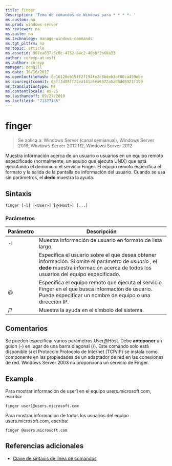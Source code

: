 ```yaml
---
title: finger
description: 'Tema de comandos de Windows para * * * *- '
ms.custom: na
ms.prod: windows-server
ms.reviewer: na
ms.suite: na
ms.technology: manage-windows-commands
ms.tgt_pltfrm: na
ms.topic: article
ms.assetid: 907ea637-5c6c-4752-84c2-46bbf2a68a33
author: coreyp-at-msft
ms.author: coreyp
manager: dongill
ms.date: 10/16/2017
ms.openlocfilehash: 8e16120eb19ff2f194fe2c8bdeb3af80ca459ebe
ms.sourcegitcommit: 6aff3d88ff22ea141a6ea6572a5ad8dd6321f199
ms.translationtype: MT
ms.contentlocale: es-ES
ms.lasthandoff: 09/27/2019
ms.locfileid: "71377165"
---
```

# <a name="finger"></a>finger

>Se aplica a: Windows Server (canal semianual), Windows Server 2016, Windows Server 2012 R2, Windows Server 2012

Muestra información acerca de un usuario o usuarios en un equipo remoto especificado (normalmente, un equipo que ejecuta UNIX) que está ejecutando el demonio o el servicio Finger. El equipo remoto especifica el formato y la salida de la pantalla de información del usuario. Cuando se usa sin parámetros, el **dedo** muestra la ayuda. 
## <a name="syntax"></a>Sintaxis
```
finger [-l] [<User>] [@<Host>] [...]
```
### <a name="parameters"></a>Parámetros

| Parámetro |                                                                            Descripción                                                                            |
|-----------|-------------------------------------------------------------------------------------------------------------------------------------------------------------------|
|    -l     |                                                          Muestra información de usuario en formato de lista largo.                                                           |
|  <User>   | Especifica el usuario sobre el que desea obtener información. Si omite el parámetro de *usuario* , el **dedo** muestra información acerca de todos los usuarios del equipo especificado. |
|  @<Host>  |        Especifica el equipo remoto que ejecuta el servicio Finger en el que busca información de usuario. Puede especificar un nombre de equipo o una dirección IP.        |
|    /?     |                                                               Muestra la ayuda en el símbolo del sistema.                                                                |

## <a name="remarks"></a>Comentarios
Se pueden especificar varios parámetros User@Host.
Debe **anteponer** un guion (-) en lugar de una barra diagonal (/).
Este comando solo está disponible si el Protocolo Protocolo de Internet (TCP/IP) se instala como componente en las propiedades de un adaptador de red en las conexiones de red.
Windows Server 2003 no proporciona un servicio de Finger.
## <a name="BKMK_Examples"></a>Example
Para mostrar información de user1 en el equipo users.microsoft.com, escriba:
```
finger user1@users.microsoft.com
```
Para mostrar información de todos los usuarios del equipo users.microsoft.com, escriba:
```
finger @users.microsoft.com
```
## <a name="additional-references"></a>Referencias adicionales
-   [Clave de sintaxis de línea de comandos](command-line-syntax-key.md)
